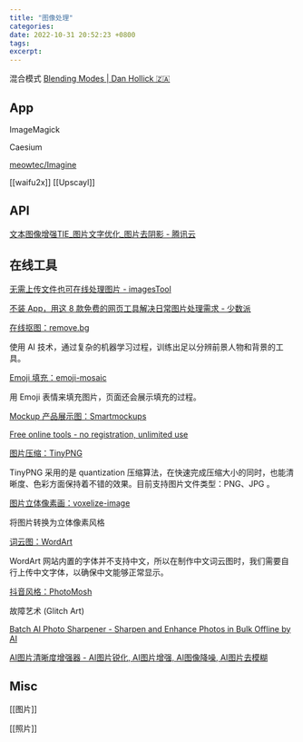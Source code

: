 ```yaml
---
title: "图像处理"
categories: 
date: 2022-10-31 20:52:23 +0800
tags: 
excerpt: 
---
```



混合模式
[Blending Modes | Dan Hollick 🇿🇦](https://typefully.com/DanHollick/KrBa0JP)


## App

ImageMagick

Caesium

[meowtec/Imagine](https://github.com/meowtec/Imagine)

[[waifu2x]]
[[Upscayl]]


## API

[文本图像增强TIE_图片文字优化_图片去阴影 - 腾讯云](https://cloud.tencent.com/product/tie)


## 在线工具

[无需上传文件也可在线处理图片 - imagesTool](https://imagestool.com/zh_CN/)

[不装 App，用这 8 款免费的网页工具解决日常图片处理需求 - 少数派](https://sspai.com/post/53091)

[在线抠图：remove.bg](remove.bg.md)

使用 AI 技术，通过复杂的机器学习过程，训练出足以分辨前景人物和背景的工具。

[Emoji 填充：emoji-mosaic](http://ericandrewlewis.github.io/emoji-mosaic/)

用 Emoji 表情来填充图片，页面还会展示填充的过程。

[Mockup 产品展示图：Smartmockups](https://smartmockups.com/)

[Free online tools - no registration, unlimited use](https://freetools.site/)

[图片压缩：TinyPNG](https://tinypng.com/)

TinyPNG 采用的是 quantization 压缩算法，在快速完成压缩大小的同时，也能清晰度、色彩方面保持着不错的效果。目前支持图片文件类型：PNG、JPG 。

[图片立体像素画：voxelize-image](https://pissang.github.io/voxelize-image/)

将图片转换为立体像素风格

[词云图：WordArt](https://wordart.com/)

WordArt 网站内置的字体并不支持中文，所以在制作中文词云图时，我们需要自行上传中文字体，以确保中文能够正常显示。

[抖音风格：PhotoMosh](https://photomosh.com/)

故障艺术 (Glitch Art)

[Batch AI Photo Sharpener - Sharpen and Enhance Photos in Bulk Offline by AI](https://bggenerator.com/batch_ai_photo_sharpener.html)

[AI图片清晰度增强器 - AI图片锐化, AI图片增强, AI图像降噪, AI图片去模糊](https://www.pdfgongju.com/aitupianqingxiduzengqiangqi.html)

## Misc

[[图片]]

[[照片]]



